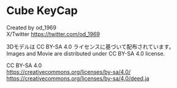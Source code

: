 # Cube KeyCap
Created by od_1969  
X/Twitter https://twitter.com/od_1969  
  
3Dモデルは CC BY-SA 4.0 ライセンスに基づいて配布されています。  
Images and Movie are distributed under CC BY-SA 4.0 license.  
  
CC BY-SA 4.0  
https://creativecommons.org/licenses/by-sa/4.0/  
https://creativecommons.org/licenses/by-sa/4.0/deed.ja
